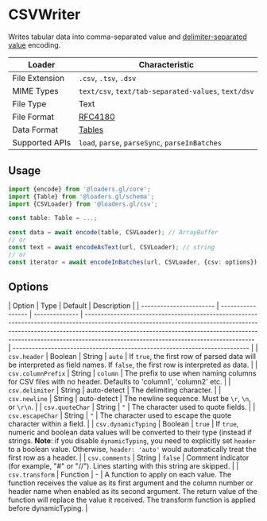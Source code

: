 # CSVWriter

Writes tabular data into comma-separated value and [delimiter-separated value](https://en.wikipedia.org/wiki/Delimiter-separated_values) encoding.

| Loader         | Characteristic                                       |
| -------------- | ---------------------------------------------------- |
| File Extension | `.csv`, `.tsv`, `.dsv`                               |
| MIME Types     | `text/csv`, `text/tab-separated-values`, `text/dsv`  |
| File Type      | Text                                                 |
| File Format    | [RFC4180](https://tools.ietf.org/html/rfc4180)       |
| Data Format    | [Tables](/docs/specifications/category-table)        |
| Supported APIs | `load`, `parse`, `parseSync`, `parseInBatches`       |

## Usage

```typescript
import {encode} from '@loaders.gl/core';
import {Table} from '@loaders.gl/schema';
import {CSVLoader} from '@loaders.gl/csv';

const table: Table = ...;

const data = await encode(table, CSVLoader); // ArrayBuffer
// or
const text = await encodeAsText(url, CSVLoader); // string
// or
const iterator = await encodeInBatches(url, CSVLoader, {csv: options}); // Iterable<ArrayBuffer>
```

## Options

| Option                  | Type              | Default        | Description                                                                                                                                                                                                                                                                                     |
| ----------------------- | ----------------- | -------------- | ----------------------------------------------------------------------------------------------------------------------------------------------------------------------------------------------------------------------------------------------------------------------------------------------- | -------------------------------------------------------------------------- |
| `csv.header`            | Boolean \| String | `auto`         | If `true`, the first row of parsed data will be interpreted as field names. If `false`, the first row is interpreted as data.                                                                                                                                                                   |
| `csv.columnPrefix`      | String            | `column`       | The prefix to use when naming columns for CSV files with no header. Defaults to 'column1', 'column2' etc.                                                                                                                                                                                       |
| `csv.delimiter`         | String            | auto-detect    | The delimiting character.                                                                                                                                                                                                                                                                       |
| `csv.newline`           | String            | auto-detect    | The newline sequence. Must be `\r`, `\n`, or `\r\n`.                                                                                                                                                                                                                                            |
| `csv.quoteChar`         | String            | `"`            | The character used to quote fields.                                                                                                                                                                                                                                                             |
| `csv.escapeChar`        | String            | `"`            | The character used to escape the quote character within a field.                                                                                                                                                                                                                                |
| `csv.dynamicTyping`     | Boolean           | `true`         | If `true`, numeric and boolean data values will be converted to their type (instead if strings. **Note**: if you disable `dynamicTyping`, you need to explicitly set `header` to a boolean value. Otherwise, `header: 'auto'` would automatically treat the first row as a header.              |
| `csv.comments`          | String            | `false`        | Comment indicator (for example, "#" or "//"). Lines starting with this string are skipped.                                                                                                                                                                                                      |
| `csv.transform`         | Function          | -              | A function to apply on each value. The function receives the value as its first argument and the column number or header name when enabled as its second argument. The return value of the function will replace the value it received. The transform function is applied before dynamicTyping. |
